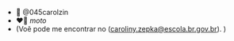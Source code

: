- 👋  @045carolzin
- ❤️‍🔥 *moto*
- (Voẽ pode me encontrar no (caroliny.zepka@escola.br.gov.br). )



